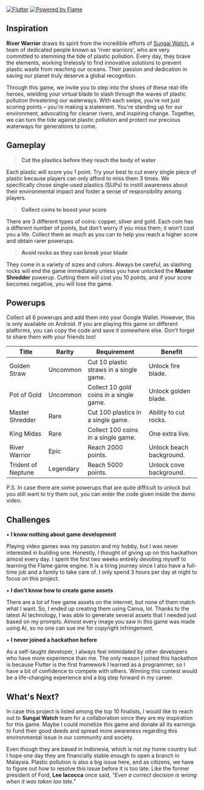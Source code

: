 [![Flutter](https://img.shields.io/badge/Flutter-%2302569B.svg?style=for-the-badge&logo=Flutter&logoColor=white)](https://flutter.dev)
[![Powered by Flame](https://img.shields.io/badge/Powered%20by-%F0%9F%94%A5-orange.svg?style=for-the-badge)](https://flame-engine.org)

## Inspiration
**River Warrior** draws its spirit from the incredible efforts of [Sungai Watch](https://sungai.watch/pages/about-us), a team of dedicated people known as 'river warriors', who are very committed to stemming the tide of plastic pollution. Every day, they brave the elements, working tirelessly to find innovative solutions to prevent plastic waste from reaching our oceans. Their passion and dedication in saving our planet truly deserve a global recognition.

Through this game, we invite you to step into the shoes of these real-life heroes, wielding your virtual blade to slash through the waves of plastic pollution threatening our waterways. With each swipe, you're not just scoring points – you're making a statement. You're standing up for our environment, advocating for cleaner rivers, and inspiring change. Together, we can turn the tide against plastic pollution and protect our precious waterways for generations to come.

## Gameplay

> **Cut the plastics before they reach the body of water**

Each plastic will score you 1 point. Try your best to cut every single piece of plastic because players can only afford to miss them 3 times. We specifically chose single-used plastics (SUPs) to instill awareness about their environmental impact and foster a sense of responsibility among players.

> **Collect coins to boost your score**

There are 3 different types of coins: copper, silver and gold. Each coin has a different number of points, but don't worry if you miss them; it won't cost you a life. Collect them as much as you can to help you reach a higher score and obtain rarer powerups.

> **Avoid rocks as they can break your blade**

They come in a variety of sizes and colors. Always be careful, as slashing rocks will end the game immediately unless you have unlocked the **Master Shredder** powerup. Cutting them will cost you 10 points, and if your score becomes negative, you will lose the game.

## Powerups
Collect all 6 powerups and add them into your Google Wallet. However, this is only available on Android. If you are playing this game on different platforms, you can copy the code and save it somewhere else. Don't forget to share them with your friends too!

| Title              | Rarity    | Requirement                             | Benefit                  |
| ------------------ | --------- | --------------------------------------- | ------------------------ |
| Golden Straw       | Uncommon  | Cut 10 plastic straws in a single game. | Unlock fire blade.       |
| Pot of Gold        | Uncommon  | Collect 10 gold coins in a single game. | Unlock golden blade.     |
| Master Shredder    | Rare      | Cut 100 plastics in a single game.      | Ability to cut rocks.    |
| King Midas         | Rare      | Collect 100 coins in a single game.     | One extra live.          |
| River Warrior      | Epic      | Reach 2000 points.                      | Unlock beach background. |
| Trident of Neptune | Legendary | Reach 5000 points.                      | Unlock cove background.  |

P.S. In case there are some powerups that are quite difficult to unlock but you still want to try them out, you can enter the code given inside the demo video.

## Challenges
▪ **I know nothing about game development**

Playing video games was my passion and my hobby, but I was never interested in building one. Honestly, I thought of giving up on this hackathon almost every day. I spent the first two weeks entirely devoting myself to learning the Flame game engine. It is a tiring journey since I also have a full-time job and a family to take care of. I only spend 3 hours per day at night to focus on this project.

▪ **I don't know how to create game assets**

There are a lot of free game assets on the internet, but none of them match what I want. So, I ended up creating them using Canva, lol. Thanks to the latest AI technology, I was able to generate several assets that I needed just based on my prompts. Almost every image you saw in this game was made using AI, so no one can sue me for copyright infringement.

▪ **I never joined a hackathon before**

As a self-taught developer, I always feel intimidated by other developers who have more experience than me. The only reason I joined this hackathon is because Flutter is the first framework I learned as a programmer, so I have a bit of confidence to compete with others. Winning this contest would be a life-changing experience and a big step forward in my career.

## What's Next?

In case this project is listed among the top 10 finalists, I would like to reach out to **Sungai Watch** team for a collaboration since they are my inspiration for this game. Maybe I could monetize this game and donate all its earnings to fund their good deeds and spread more awareness regarding this environmental issue in our community and society.

Even though they are based in Indonesia, which is not my home country but I hope one day they are financially stable enough to open a branch in Malaysia. Plastic pollution is also a big issue here, and as citizens, we have to figure out how to resolve this issue before it is too late. Like the former president of Ford, **Lee Iacocca** once said, *"Even a correct decision is wrong when it was taken too late."*

